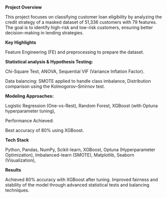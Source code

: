 **Project Overview**

This project focuses on classifying customer loan eligibility by analyzing the credit strategy of a masked dataset of 51,336 customers with 79 features.
The goal is to identify high-risk and low-risk customers, ensuring better decision-making in lending strategies.

**Key Highlights**

Feature Engineering (FE) and preprocessing to prepare the dataset.

**Statistical analysis & Hypothesis Testing:**

Chi-Square Test, 
ANOVA,
Sequential VIF (Variance Inflation Factor).

Data balancing: 
SMOTE applied to handle class imbalance,
Distribution comparison using the Kolmogorov–Smirnov test.

**Modeling Approaches:**

Logistic Regression (One-vs-Rest),
Random Forest,
XGBoost (with Optuna hyperparameter tuning),

Performance Achieved:

Best accuracy of 80% using XGBoost.

**Tech Stack**

Python,
Pandas, NumPy,
Scikit-learn,
XGBoost,
Optuna (Hyperparameter Optimization),
Imbalanced-learn (SMOTE),
Matplotlib, Seaborn (Visualization),

**Results**

Achieved 80% accuracy with XGBoost after tuning.
Improved fairness and stability of the model through advanced statistical tests and balancing techniques.
